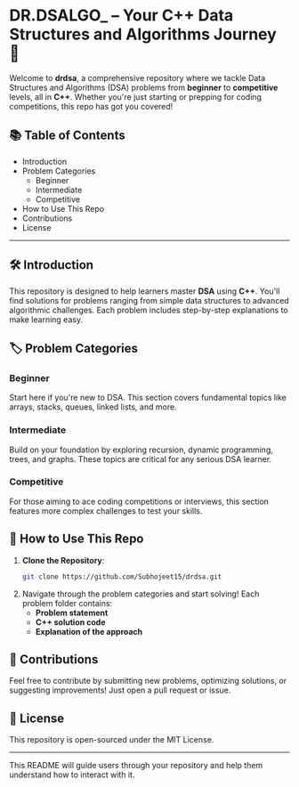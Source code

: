 # DR.DSALGO_ – Your C++ Data Structures and Algorithms Journey 🚀

Welcome to **drdsa**, a comprehensive repository where we tackle Data Structures and Algorithms (DSA) problems from **beginner** to **competitive** levels, all in **C++**. Whether you're just starting or prepping for coding competitions, this repo has got you covered!

## 📚 **Table of Contents**
- Introduction
- Problem Categories
  - Beginner
  - Intermediate
  - Competitive
- How to Use This Repo
- Contributions
- License

---

## 🛠️ **Introduction**
This repository is designed to help learners master **DSA** using **C++**. You'll find solutions for problems ranging from simple data structures to advanced algorithmic challenges. Each problem includes step-by-step explanations to make learning easy.

## 🏷️ **Problem Categories**
### Beginner
Start here if you're new to DSA. This section covers fundamental topics like arrays, stacks, queues, linked lists, and more.

### Intermediate
Build on your foundation by exploring recursion, dynamic programming, trees, and graphs. These topics are critical for any serious DSA learner.

### Competitive
For those aiming to ace coding competitions or interviews, this section features more complex challenges to test your skills.

## 🚀 **How to Use This Repo**
1. **Clone the Repository**:
   ```bash
   git clone https://github.com/Subhojeet15/drdsa.git
   ```
2. Navigate through the problem categories and start solving! Each problem folder contains:
   - **Problem statement**
   - **C++ solution code**
   - **Explanation of the approach**

## 🤝 **Contributions**
Feel free to contribute by submitting new problems, optimizing solutions, or suggesting improvements! Just open a pull request or issue.

## 📜 **License**
This repository is open-sourced under the MIT License.

---

This README will guide users through your repository and help them understand how to interact with it.